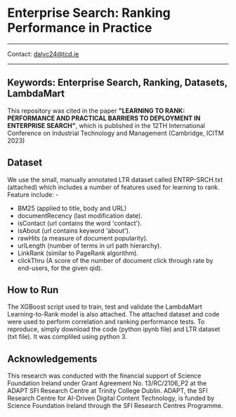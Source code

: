 # Enterprise Search: Ranking Performance in Practice

-----------------------------------------------------------------------------------

Contact:  dalyc24@tcd.ie

-----------------------------------------------------------------------------------

## Keywords: Enterprise Search, Ranking, Datasets, LambdaMart

This repository was cited in the paper **"LEARNING TO RANK: PERFORMANCE AND PRACTICAL BARRIERS TO DEPLOYMENT IN ENTERPRISE SEARCH"**, which is published in the 12TH International Conference on Industrial Technology and Management (Cambridge, ICITM 2023)

## Dataset
We use the small, manually annotated LTR dataset called ENTRP-SRCH.txt (attached) which includes a number of features used for learning to rank. Feature include: -
+ BM25 (applied to title, body and URL)
+ documentRecency (last modification date). 
+ isContact (url contains the word 'contact'). 
+ isAbout (url contains keyword 'about').
+ rawHits (a measure of document popularity). 
+ urlLength (number of terms in url path hierarchy).
+ LinkRank (similar to PageRank algorithm). 
+ clickThru (A score of the number of document click through rate by end-users, for the given qid).



## How to Run
The XGBoost script used to train, test and validate the LambdaMart Learning-to-Rank model is also attached.  The attached dataset and code were used to perform correlation and ranking performance tests.  To reproduce, simply download the code (python ipynb file) and LTR dataset (txt file).  It was compliled using python 3.


## Acknowledgements
This research was conducted with the financial support of Science Foundation Ireland under Grant Agreement No. 13/RC/2106_P2 at the ADAPT SFI Research Centre at Trinity College Dublin.  ADAPT, the SFI Research Centre for AI-Driven Digital Content Technology, is funded by Science Foundation Ireland through the SFI Research Centres Programme.
